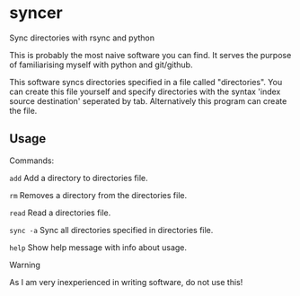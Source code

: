 # syncer
Sync directories with rsync and python

This is probably the most naive software you can find. It serves the purpose of familiarising myself with python and git/github.

This software syncs directories specified in a file called "directories".
You can create this file yourself and specify directories with the syntax 'index source destination' seperated by tab.
Alternatively this program can create the file.

## Usage

Commands:   
    
`add`         Add a directory to directories file.

`rm`          Removes a directory from the directories file.

`read`        Read a directories file.

`sync -a`     Sync all directories specified in directories file.

`help`        Show help message with info about usage.


> [!WARNING]
> As I am very inexperienced in writing software, do not use this!